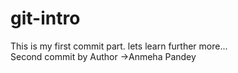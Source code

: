 # git-intro
This is my first commit part. lets learn further more...
<br>
Second commit by Author ->Anmeha Pandey
